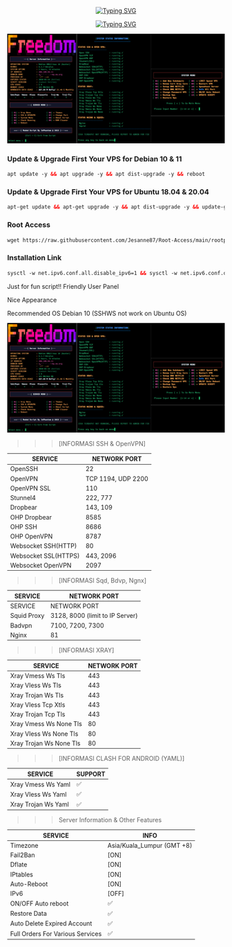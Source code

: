 <p align="center">
<a href="https://git.io/typing-svg"><img src="https://readme-typing-svg.herokuapp.com?font=%09%F0%9D%94%90%F0%9D%94%9E%F0%9D%94%B1%F0%9D%94%A5+%F0%9D%94%89%F0%9D%94%AF%F0%9D%94%9E%F0%9D%94%A8%F0%9D%94%B1%F0%9D%94%B2%F0%9D%94%AF&weight=800&size=32&duration=0.1&pause=1&color=F7CD1FFB&center=true&width=435&lines=%F0%9D%95%8A%CC%B6%CD%9F%CC%B6%F0%9D%95%94%CC%B6%CD%9F%CC%B6%F0%9D%95%A3%CC%B6%CD%9F%CC%B6%F0%9D%95%9A%CC%B6%CD%9F%CC%B6%F0%9D%95%A1%CC%B6%CD%9F%CC%B6%F0%9D%95%A5%CC%B6%CD%9F%CC%B6+%CC%B6%CD%9F%CC%B6%F0%9D%95%8F%CC%B6%CD%9F%CC%B6-%CC%B6%CD%9F%CC%B6%F0%9D%95%A3%CC%B6%CD%9F%CC%B6%F0%9D%95%92%CC%B6%CD%9F%CC%B6%F0%9D%95%AA%CC%B6%CD%9F%CC%B6" alt="Typing SVG" /></a>
</p>
<p align="center">
<a href="https://git.io/typing-svg"><img src="https://readme-typing-svg.herokuapp.com?font=%09%F0%9D%94%90%F0%9D%94%9E%F0%9D%94%B1%F0%9D%94%A5+%F0%9D%94%89%F0%9D%94%AF%F0%9D%94%9E%F0%9D%94%A8%F0%9D%94%B1%F0%9D%94%B2%F0%9D%94%AF&weight=800&size=32&duration=0.1&pause=1&color=F7CD1FFB&center=true&width=435&lines=%F0%9F%85%B9%F0%9F%86%82%F0%9F%85%BF%F0%9F%85%B7%F0%9F%85%B0%F0%9F%85%BD%F0%9F%86%83%F0%9F%85%BE%F0%9F%85%BC" alt="Typing SVG" /></a>

 <p align="center">
<img src="https://github.com/Jesanne87/examples/blob/main/Untitled%20design121.png?raw=true)?r=82s" width="950" alt="Ok"/></a></p>

### Update & Upgrade First Your VPS for Debian 10 & 11

  ```html
apt update -y && apt upgrade -y && apt dist-upgrade -y && reboot

  ```

### Update & Upgrade First Your VPS for Ubuntu 18.04 & 20.04

  ```html
apt-get update && apt-get upgrade -y && apt dist-upgrade -y && update-grub && sleep 2 && reboot

  ```

### Root Access
```html
wget https://raw.githubusercontent.com/Jesanne87/Root-Access/main/rootpass.sh && chmod +x rootpass.sh && ./rootpass.sh
 ```
 
### Installation Link

 ```html
sysctl -w net.ipv6.conf.all.disable_ipv6=1 && sysctl -w net.ipv6.conf.default.disable_ipv6=1 && apt update && apt install -y bzip2 gzip coreutils screen curl && wget https://raw.githubusercontent.com/Jesanne87/simple/main/setup.sh && chmod +x setup.sh && sed -i -e 's/\r$//' setup.sh && screen -S setup ./setup.sh

 ```
Just for fun script!! Friendly User Panel
<p>
Nice Appearance
<p>
Recommended OS Debian 10 (SSHWS not work on Ubuntu OS)

 <p align="center">
<img src="https://github.com/Jesanne87/examples/blob/main/Untitled%20design121.png?raw=true)?r=82s" width="950" alt="Ok"/></a></p>

>>> [INFORMASI SSH & OpenVPN] 

|  SERVICE  |  NETWORK PORT  | 
|---------- |--------|
| OpenSSH                 | 22 |  
| OpenVPN                 | TCP 1194, UDP 2200 | 
| OpenVPN SSL             | 110 |
| Stunnel4                | 222, 777 |
| Dropbear                | 143, 109 |
| OHP Dropbear            | 8585 |
| OHP SSH                 | 8686 |
| OHP OpenVPN             | 8787 |
| Websocket SSH(HTTP)     | 80 |
| Websocket SSL(HTTPS)    | 443, 2096 |
| Websocket OpenVPN       | 2097 |

   >>> [INFORMASI Sqd, Bdvp, Ngnx]

|  SERVICE  |  NETWORK PORT  |   
|---------- |--------| 
|  SERVICE  |  NETWORK PORT  |
| Squid Proxy             | 3128, 8000 (limit to IP Server) | 
| Badvpn                  | 7100, 7200, 7300 | 
| Nginx                   | 81 | 

   >>> [INFORMASI XRAY]

|  SERVICE  |  NETWORK PORT  |   
|---------- |--------| 
| Xray Vmess Ws Tls       | 443 |
| Xray Vless Ws Tls       | 443 |
| Xray Trojan Ws Tls      | 443 |
| Xray Vless Tcp Xtls     | 443 |
| Xray Trojan Tcp Tls     | 443 |
| Xray Vmess Ws None Tls  | 80 |
| Xray Vless Ws None Tls  | 80 |
| Xray Trojan Ws None Tls | 80 |

  >>> [INFORMASI CLASH FOR ANDROID (YAML)]

| SERVICE | SUPPORT |   
|---------- |--------| 
| Xray Vmess Ws Yaml      | ✅ |
| Xray Vless Ws Yaml      | ✅ |
| Xray Trojan Ws Yaml     | ✅ |
   

   >>> Server Information & Other Features

| SERVICE | INFO |
|---------- |--------|
| Timezone                | Asia/Kuala_Lumpur (GMT +8) |
| Fail2Ban                | [ON] |
| Dflate                  | [ON] |
| IPtables                | [ON] |
| Auto-Reboot             | [ON] |
| IPv6                    | [OFF] |
| ON/OFF Auto reboot | ✅ |
| Restore Data | ✅ |
| Auto Delete Expired Account | ✅ |
| Full Orders For Various Services | ✅ |


